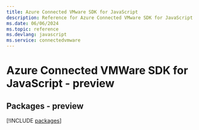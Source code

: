 ```yaml
---
title: Azure Connected VMware SDK for JavaScript
description: Reference for Azure Connected VMware SDK for JavaScript
ms.date: 06/06/2024
ms.topic: reference
ms.devlang: javascript
ms.service: connectedvmware
---
```

# Azure Connected VMWare SDK for JavaScript - preview
## Packages - preview
[!INCLUDE [packages](connected-vmware-index.md)]